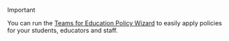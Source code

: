 > [!IMPORTANT]
> You can run the [Teams for Education Policy Wizard](../easy-policy-setup-edu.md) to easily apply policies for your students, educators and staff.

